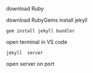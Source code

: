 

download Ruby

download RubyGems
install jekyll
```bach
gem install jekyll bundler
```
open terminal in VS code
```bach
jekyll  server
```

open server on port
